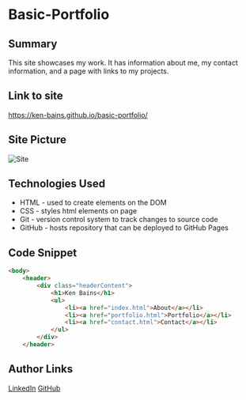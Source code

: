 # Basic-Portfolio

## Summary 
This site showcases my work. It has information about me, my contact information, and a page with links to my projects. 

## Link to site
https://ken-bains.github.io/basic-portfolio/

## Site Picture
![Site](chrome_vGiqS64eLn.png)


## Technologies Used
- HTML - used to create elements on the DOM
- CSS - styles html elements on page
- Git - version control system to track changes to source code
- GitHub - hosts repository that can be deployed to GitHub Pages

## Code Snippet
```html
<body>
    <header>
        <div class="headerContent">
            <h1>Ken Bains</h1>
            <ul>
                <li><a href="index.html">About</a></li>
                <li><a href="portfolio.html">Portfolio</a></li>
                <li><a href="contact.html">Contact</a></li>
            </ul>
        </div>
    </header>
```



## Author Links
[LinkedIn](www.linkedin.com/in/ken-bains)
[GitHub](https://github.com/ken-Bains)
